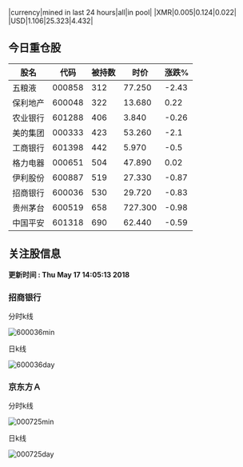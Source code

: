 |currency|mined in last 24 hours|all|in pool|
|XMR|0.005|0.124|0.022|
|USD|1.106|25.323|4.432|

## 今日重仓股 

|股名|代码|被持数|时价|涨跌%|
|---|---|---|---|---|
|五粮液|000858|312|77.250|-2.43|
|保利地产|600048|322|13.680|0.22|
|农业银行|601288|406|3.840|-0.26|
|美的集团|000333|423|53.260|-2.1|
|工商银行|601398|442|5.970|-0.5|
|格力电器|000651|504|47.890|0.02|
|伊利股份|600887|519|27.330|-0.87|
|招商银行|600036|530|29.720|-0.83|
|贵州茅台|600519|658|727.300|-0.98|
|中国平安|601318|690|62.440|-0.59|

## 关注股信息
**更新时间 : Thu May 17 14:05:13 2018**
### 招商银行 
分时k线

![600036min](http://image.sinajs.cn/newchart/min/n/sh600036.gif)

日k线

![600036day](http://image.sinajs.cn/newchart/daily/n/sh600036.gif)

### 京东方Ａ 
分时k线

![000725min](http://image.sinajs.cn/newchart/min/n/sz000725.gif)

日k线

![000725day](http://image.sinajs.cn/newchart/daily/n/sz000725.gif)
